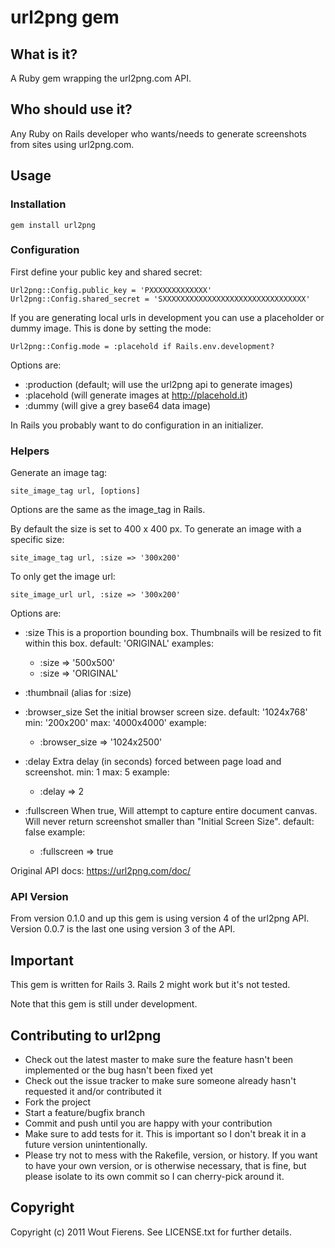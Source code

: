 # url2png gem

## What is it?
A Ruby gem wrapping the url2png.com API.

## Who should use it?
Any Ruby on Rails developer who wants/needs to generate screenshots from sites using url2png.com.

## Usage

### Installation

    gem install url2png


### Configuration

First define your public key and shared secret:

    Url2png::Config.public_key = 'PXXXXXXXXXXXXX'
    Url2png::Config.shared_secret = 'SXXXXXXXXXXXXXXXXXXXXXXXXXXXXXXXX'

If you are generating local urls in development you can use a placeholder or dummy image.
This is done by setting the mode:

    Url2png::Config.mode = :placehold if Rails.env.development?

Options are:

* :production (default; will use the url2png api to generate images)
* :placehold (will generate images at http://placehold.it)
* :dummy (will give a grey base64 data image)

In Rails you probably want to do configuration in an initializer.


### Helpers

Generate an image tag:

    site_image_tag url, [options]

Options are the same as the image_tag in Rails.

By default the size is set to 400 x 400 px.
To generate an image with a specific size:

    site_image_tag url, :size => '300x200'

To only get the image url:

    site_image_url url, :size => '300x200'

Options are:

* :size
  This is a proportion bounding box.
  Thumbnails will be resized to fit within this box.
  default: 'ORIGINAL'
  examples:
    + :size => '500x500'
    + :size => 'ORIGINAL'

* :thumbnail (alias for :size)

* :browser_size
  Set the initial browser screen size.
  default: '1024x768'
  min: '200x200'
  max: '4000x4000'
  example:
    + :browser_size => '1024x2500'

* :delay
  Extra delay (in seconds) forced between page load and screenshot.
  min: 1
  max: 5
  example:
    + :delay => 2

* :fullscreen
  When true, Will attempt to capture entire document canvas.
  Will never return screenshot smaller than "Initial Screen Size".
  default: false
  example:
    + :fullscreen => true


Original API docs: https://url2png.com/doc/


### API Version
From version 0.1.0 and up this gem is using version 4 of the url2png API.
Version 0.0.7 is the last one using version 3 of the API.


## Important

This gem is written for Rails 3.
Rails 2 might work but it's not tested.

Note that this gem is still under development.


## Contributing to url2png
 
* Check out the latest master to make sure the feature hasn't been implemented or the bug hasn't been fixed yet
* Check out the issue tracker to make sure someone already hasn't requested it and/or contributed it
* Fork the project
* Start a feature/bugfix branch
* Commit and push until you are happy with your contribution
* Make sure to add tests for it. This is important so I don't break it in a future version unintentionally.
* Please try not to mess with the Rakefile, version, or history. If you want to have your own version, or is otherwise necessary, that is fine, but please isolate to its own commit so I can cherry-pick around it.

## Copyright

Copyright (c) 2011 Wout Fierens. See LICENSE.txt for
further details.












